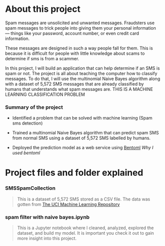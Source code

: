 # About this project

Spam messages are unsolicited and unwanted messages. Fraudsters use spam messages to trick people into giving them your personal information — things like your password, account number, or even credit card information.

These messages are designed in such a way people fall for them. This is because it is difficult for people with little knowledge about scams to determine if sms is from a scammer.

In this project, I will build an application that can help determine if an SMS is spam or not. The project is all about teaching the computer how to classify messages. To do that, I will use the multinomial Naive Bayes algorithm along with a dataset of 5,572 SMS messages that are already classified by humans that understands what spam messages are.
THIS IS A MACHINE LEARNING CLASSIFICATION PROBLEM

### Summary of the project
- Identified a problem that can be solved with machine learning (Spam sms detection) 
- Trained a multinomial Naive Bayes algorithm that can predict spam SMS from normal SMS using a dataset of 5,572 SMS labelled by humans.

- Deployed the prediction model as a web service using [Bentoml](https://www.bentoml.com/) *Why I used bentoml*


# Project files and folder explained 

### SMSSpamCollection
> This is a dataset of 5,572 SMS stored as a CSV file. The data was gotten from [The UCI Machine Learning Repository](https://archive.ics.uci.edu/dataset/228/sms+spam+collection)

### spam filter with naive bayes.ipynb
> This is a Jupyter notebook where I cleaned, analyzed, explored the dataset, and build my model. It is important you check it out to gain more insight into this project.
